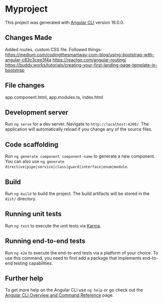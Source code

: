 # Myproject

This project was generated with [Angular CLI](https://github.com/angular/angular-cli) version 16.0.0.

## Changes Made
Added routes, custom CSS file. Followed things:
https://medium.com/codingthesmartway-com-blog/using-bootstrap-with-angular-c83c3cee3f4a
https://reactgo.com/angular-routing/
https://buddy.works/tutorials/creating-your-first-landing-page-template-in-bootstrap

## File changes
app.component.html, app.modules.ts, index.html

## Development server

Run `ng serve` for a dev server. Navigate to `http://localhost:4200/`. The application will automatically reload if you change any of the source files.

## Code scaffolding

Run `ng generate component component-name` to generate a new component. You can also use `ng generate directive|pipe|service|class|guard|interface|enum|module`.

## Build

Run `ng build` to build the project. The build artifacts will be stored in the `dist/` directory.

## Running unit tests

Run `ng test` to execute the unit tests via [Karma](https://karma-runner.github.io).

## Running end-to-end tests

Run `ng e2e` to execute the end-to-end tests via a platform of your choice. To use this command, you need to first add a package that implements end-to-end testing capabilities.

## Further help

To get more help on the Angular CLI use `ng help` or go check out the [Angular CLI Overview and Command Reference](https://angular.io/cli) page.
